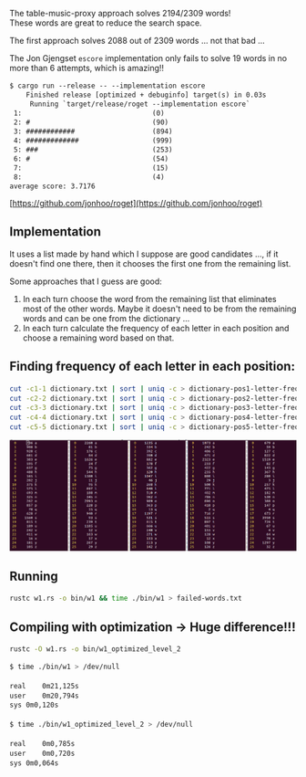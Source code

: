 The table-music-proxy approach solves 2194/2309 words!<br>
These words are great to reduce the search space.

The first approach solves 2088 out of 2309 words ... not that bad ...

The Jon Gjengset `escore` implementation only fails to solve 19 words in no more than
6 attempts, which is amazing!!

```
$ cargo run --release -- --implementation escore
    Finished release [optimized + debuginfo] target(s) in 0.03s
     Running `target/release/roget --implementation escore`
 1:                                (0)
 2: #                              (90)
 3: ############                   (894)
 4: #############                  (999)
 5: ###                            (253)
 6: #                              (54)
 7:                                (15)
 8:                                (4)
average score: 3.7176
```

[https://github.com/jonhoo/roget](https://github.com/jonhoo/roget)

## Implementation

It uses a list made by hand which I suppose are good
candidates ..., if it doesn't find one there, then it chooses the first
one from the remaining list.

Some approaches that I guess are good:
  1. In each turn choose the word from the remaining list that
  eliminates most of the other words. Maybe it doesn't need to be from
  the remaining words and can be one from the dictionary ...
  2. In each turn calculate the frequency of each letter in each position
  and choose a remaining word based on that.

## Finding frequency of each letter in each position:


```sh
cut -c1-1 dictionary.txt | sort | uniq -c > dictionary-pos1-letter-frequency.txt
cut -c2-2 dictionary.txt | sort | uniq -c > dictionary-pos2-letter-frequency.txt
cut -c3-3 dictionary.txt | sort | uniq -c > dictionary-pos3-letter-frequency.txt
cut -c4-4 dictionary.txt | sort | uniq -c > dictionary-pos4-letter-frequency.txt
cut -c5-5 dictionary.txt | sort | uniq -c > dictionary-pos5-letter-frequency.txt
```

![Letter Frequency Per Position](letters-frequency-per-position.png)

## Running

```sh
rustc w1.rs -o bin/w1 && time ./bin/w1 > failed-words.txt
```

## Compiling with optimization -> Huge difference!!!


```sh
rustc -O w1.rs -o bin/w1_optimized_level_2
```

```sh
$ time ./bin/w1 > /dev/null

real	0m21,125s
user	0m20,794s
sys	0m0,120s

$ time ./bin/w1_optimized_level_2 > /dev/null

real	0m0,785s
user	0m0,720s
sys	0m0,064s
```
